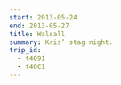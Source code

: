 ```yaml
---
start: 2013-05-24
end: 2013-05-27
title: Walsall
summary: Kris’ stag night.
trip_id:
  - t4Q91
  - t4QC1
---
```

